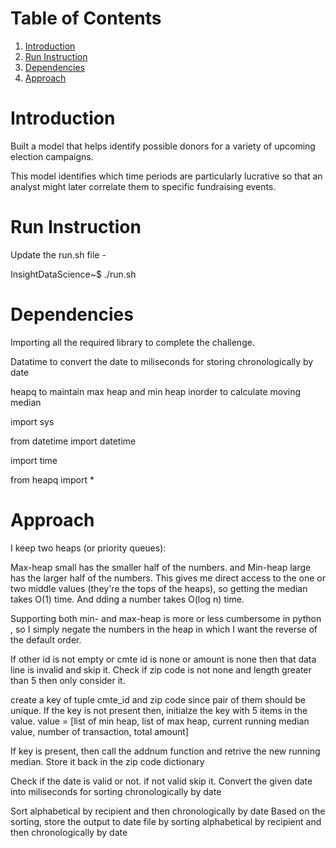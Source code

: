 # Table of Contents
1. [Introduction](README.md#introduction)
2. [Run Instruction](README.md#Run-Instruction)
3. [Dependencies](README.md#Dependencies)
4. [Approach](README.md#Approach)



# Introduction
Built a model that helps identify possible donors for a variety of upcoming election campaigns. 

This model identifies which time periods are particularly lucrative so that an analyst might later correlate them to specific fundraising events.

# Run Instruction
Update the run.sh file - 

InsightDataScience~$ ./run.sh




# Dependencies

Importing all the required library to complete the challenge.

Datatime to convert the date to miliseconds for storing chronologically by date

heapq to maintain max heap and min heap inorder to calculate moving median

import sys

from datetime import datetime

import time

from heapq import *


# Approach

I keep two heaps (or priority queues):

Max-heap small has the smaller half of the numbers. and Min-heap large has the larger half of the numbers.
This gives me direct access to the one or two middle values (they're the tops of the heaps), so getting the median takes O(1) time. And dding a number takes O(log n) time.

Supporting both min- and max-heap is more or less cumbersome in python , so I simply negate the numbers in the heap in which I want the reverse of the default order.

If other id is not empty or cmte id is none or amount is none then that data line is invalid and skip it.
Check if zip code is not none and length greater than 5 then only consider it.

create a key of tuple cmte_id and zip code since pair of them should be unique.
If the key is not present then, initialze the key with 5 items in the value.
value = [list of min heap, list of max heap, current running median value, number of transaction, total amount]

If key is present, then call the addnum function and retrive the new running median. Store it back in the zip code dictionary


Check if the date is valid or not. if not valid skip it.
Convert the given date into miliseconds for sorting chronologically by date

Sort alphabetical by recipient and then chronologically by date
Based on the sorting, store the output to date file by sorting alphabetical by recipient and then chronologically by date

